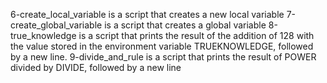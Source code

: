 6-create_local_variable is a script that creates a new local variable
7-create_global_variable is a script that creates a global variable
8-true_knowledge is a script that  prints the result of the addition of 128 with the value stored in the environment variable TRUEKNOWLEDGE, followed by a new line.
9-divide_and_rule is a script that prints the result of POWER divided by DIVIDE, followed by a new line
